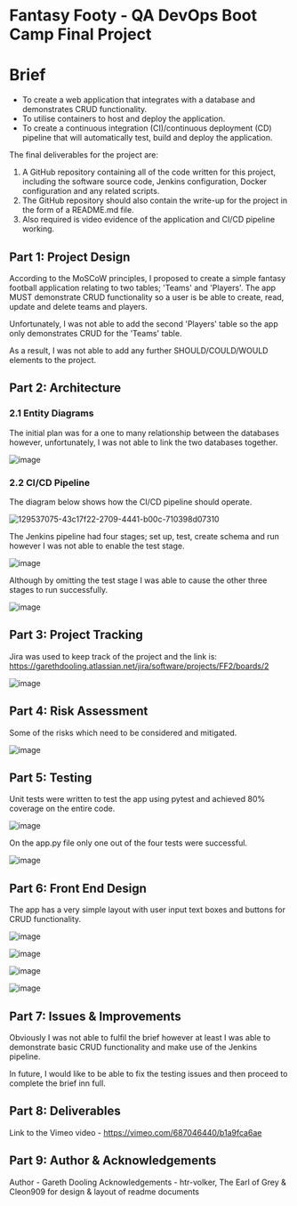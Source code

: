 # Fantasy Footy - QA DevOps Boot Camp Final Project 

# Brief

- To create a web application that integrates with a database and demonstrates CRUD functionality.
- To utilise containers to host and deploy the application.
- To create a continuous integration (CI)/continuous deployment (CD) pipeline that will automatically test, build and deploy the application.

The final deliverables for the project are:

1. A GitHub repository containing all of the code written for this project, including the software source code, Jenkins configuration, Docker configuration and any related scripts.
2. The GitHub repository should also contain the write-up for the project in the form of a README.md file.
3. Also required is video evidence of the application and CI/CD pipeline working.

## Part 1: Project Design

According to the MoSCoW principles, I proposed to create a simple fantasy football application relating to two tables; 'Teams' and 'Players'. The app MUST demonstrate CRUD functionality so a user is be able to create, read, update and delete teams and players. 

Unfortunately, I was not able to add the second 'Players' table so the app only demonstrates CRUD for the 'Teams' table. 

As a result, I was not able to add any further SHOULD/COULD/WOULD elements to the project. 

## Part 2: Architecture

### 2.1 Entity Diagrams

The initial plan was for a one to many relationship between the databases however, unfortunately, I was not able to link the two databases together. 

![image](https://user-images.githubusercontent.com/97617047/153581704-25a4ffb8-81b2-491a-acf4-ed42351c7833.png)

### 2.2 CI/CD Pipeline

The diagram below shows how the CI/CD pipeline should operate.   

![129537075-43c17f22-2709-4441-b00c-710398d07310](https://user-images.githubusercontent.com/97617047/157854508-bd8f2f02-71b6-4946-baf4-a213691df359.png)

The Jenkins pipeline had four stages; set up, test, create schema and run however I was not able to enable the test stage.

![image](https://user-images.githubusercontent.com/97617047/157857460-59cbb23b-d9d2-4112-a8c4-4396d60a22c3.png)

Although by omitting the test stage I was able to cause the other three stages to run successfully.

![image](https://user-images.githubusercontent.com/97617047/157857906-51cfd6ce-fbbc-406b-b3ac-c635b6c10809.png)

## Part 3: Project Tracking

Jira was used to keep track of the project and the link is: https://garethdooling.atlassian.net/jira/software/projects/FF2/boards/2

![image](https://user-images.githubusercontent.com/97617047/157858494-cb83cf1c-a8d0-4832-b609-50e397ab1b2e.png)

## Part 4: Risk Assessment

Some of the risks which need to be considered and mitigated. 

![image](https://user-images.githubusercontent.com/97617047/157861073-d22203cc-c094-4828-b494-d2e7ce147e34.png)

## Part 5: Testing

Unit tests were written to test the app using pytest and achieved 80% coverage on the entire code. 

![image](https://user-images.githubusercontent.com/97617047/157863282-1258a670-f61d-4290-bb17-b84994f0a89c.png)

On the app.py file only one out of the four tests were successful. 

![image](https://user-images.githubusercontent.com/97617047/157864198-0cb6f52a-2d75-4969-9b12-395da92eeff1.png)

## Part 6: Front End Design

The app has a very simple layout with user input text boxes and buttons for CRUD functionality. 

![image](https://user-images.githubusercontent.com/97617047/157864698-18056bb6-0369-48cb-9151-64dc6915d06b.png)

![image](https://user-images.githubusercontent.com/97617047/157864777-c4120efd-8430-4ed3-99c0-3a960be94523.png)

![image](https://user-images.githubusercontent.com/97617047/157864957-7ddfe787-b0a1-48a8-88ae-9c10436573d0.png)

![image](https://user-images.githubusercontent.com/97617047/157865021-c608e4a8-8f9e-48e8-b3c3-7bf97065c8c1.png)

## Part 7: Issues & Improvements

Obviously I was not able to fulfil the brief however at least I was able to demonstrate basic CRUD functionality and make use of the Jenkins pipeline. 

In future, I would like to be able to fix the testing issues and then proceed to complete the brief inn full. 

## Part 8: Deliverables

Link to the Vimeo video - https://vimeo.com/687046440/b1a9fca6ae

## Part 9: Author & Acknowledgements

Author - Gareth Dooling
Acknowledgements - htr-volker, The Earl of Grey & Cleon909 for design & layout of readme documents
